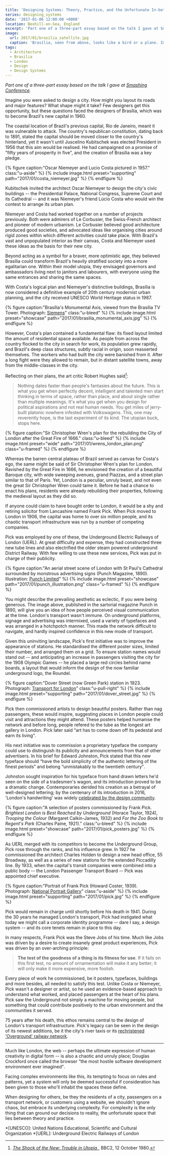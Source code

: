 ```yaml
---
title: 'Designing Systems: Theory, Practice, and the Unfortunate In-between'
series: designing_systems
date: '2017-01-06 12:00:00 +0000'
location: Bexhill-on-Sea, England
excerpt: 'Part one of a three-part essay based on the talk I gave at Smashing Conference. Before thinking about how we might approach the creation of a design system, I review two approaches to the design of something equally as complex: a city.'
image:
  url: 2017/01/brasilia_satellite.jpg
  caption: 'Brasília, seen from above, looks like a bird or a plane. Image: [NASA Earth Observatory](http://earthobservatory.nasa.gov/IOTD/view.php?id=43743)'
tags:
  - Architecture
  - Brasilia
  - London
  - Design
  - Design Systems
---
```

_Part one of a three-part essay based on the talk I gave at [Smashing Conference][1]._

Imagine you were asked to design a city. How might you layout its roads and major features? What shape might it take? Few designers get this opportunity, but these questions faced the designers of Brasília, which was to become Brazil's new capital in 1960.

The coastal location of Brazil's previous capital, Rio de Janeiro, meant it was vulnerable to attack. The country's republican constitution, dating back to 1891, stated the capital should be moved closer to the country's hinterland, yet it wasn't until Juscelino Kubitschek was elected President in 1956 that this aim would be realised. He had campaigned on a promise of "fifty years of prosperity in five", and the creation of Brasilìa was a key pledge.

{% figure caption:"Oscar Niemeyer and Lucio Costa pictured in 1957." class:"u-aside" %}
{% include image.html preset="supporting" path="2017/01/costa_niemeyer.jpg" %}
{% endfigure %}

Kubitschek invited the architect Oscar Niemeyer to design the city's civic buildings -- the Presidential Palace, National Congress, Supreme Court and its Cathedral -- and it was Niemeyer's friend Lúcio Costa who would win the contest to arrange its urban plan.

Niemeyer and Costa had worked together on a number of projects previously. Both were admirers of Le Corbusier, the Swiss-French architect and pioneer of modern urbanism. Le Corbusier believed good architecture produced good societies, and advocated ideas like organising cities around rigid zones within which different activities could take place. With Brazil's vast and unpopulated interior as their canvas, Costa and Niemeyer used these ideas as the basis for their new city.

Beyond acting as a symbol for a braver, more optimistic age, they believed Brasília could transform Brazil's heavily stratified society into a more egalitarian one. Within their model utopia, they envisaged governors and ambassadors living next to janitors and labourers, with everyone using the same entrances and sharing the same spaces.

With Costa's logical plan and Niemeyer's distinctive buildings, Brasília is now considered a definitive example of 20th century modernist urban planning, and the city received UNESCO World Heritage status in 1987.

{% figure caption:"Brasília's Monumental Axis, viewed from the Brasília TV Tower. Photograph: [Siemens](www.siemens.com/press/photo/SOAXX201027-03e)" class:"u-bleed" %}
{% include image.html preset="showcase" path="2017/01/brasilia_monumental_axis.jpg" %}
{% endfigure %}

However, Costa's plan contained a fundamental flaw: its fixed layout limited the amount of residential space available. As people from across the country flocked to the city in search for work, its population grew rapidly, and Brazil's deep class structures, subtly racial in origin, soon reasserted themselves. The workers who had built the city were banished from it. After a long fight were they allowed to remain, but in distant satellite towns, away from the middle-classes in the city.

Reflecting on their plans, the art critic Robert Hughes said[^1]:

> Nothing dates faster than people's fantasies about the future. This is what you get when perfectly decent, intelligent and talented men start thinking in terms of space, rather than place, and about single rather than multiple meanings. It's what you get when you design for political aspirations and not real human needs. You get miles of jerry-built platonic nowhere infested with Volkswagens. This, one may reverently hope, is the last experiment of its kind. The utopian buck, stops here.

{% figure caption:"Sir Christopher Wren's plan for the rebuilding the City of London after the Great Fire of 1666." class:"u-bleed" %}
{% include image.html preset="wide" path="2017/01/wrens_london_plan.png" class="u-framed" %}
{% endfigure %}

Whereas the barren central plateau of Brazil served as canvas for Costa's ego, the same might be said of Sir Christopher Wren's plan for London. Ravished by the Great Fire in 1666, he envisioned the creation of a beautiful Baroque city, with wide sweeping avenues, grand Piazzas, and a street plan similar to that of Paris. Yet, London is a peculiar, unruly beast, and not even the great Sir Christopher Wren could tame it. Before he had a chance to enact his plans, residents were already rebuilding their properties, following the medieval layout as they did so.

If anyone could claim to have bought order to London, it would be a shy and retiring solicitor from Lancashire named Frank Pick. When Pick moved to London in 1906, the capital was home to over six million people, and its chaotic transport infrastructure was run by a number of competing companies.

Pick was employed by one of these, the Underground Electric Railways of London (UERL). At great difficulty and expense, they had constructed three new tube lines and also electrified the older steam powered underground District Railway. With few willing to use these new services, Pick was put in charge of their publicity.

{% figure caption:"An aerial street scene of London with St Paul's Cathedral surrounded by monstrous advertising signs (Punch Magazine, 1890). Illustration: [Punch Limited](http://punch.photoshelter.com/image/I0000epvqNpMltvQ)" %}
{% include image.html preset="showcase" path="2017/01/punch_illustration.png" class="u-framed" %}
{% endfigure %}

You might describe the prevailing aesthetic as eclectic, if you were being generous. The image above, published in the sartorial magazine Punch in 1890, will give you an idea of how people perceived visual communication at the time. London's transport wasn't immune. On underground platforms, signage and advertising was intermixed, used a variety of typefaces and was arranged in a hotchpotch manner. This made the network difficult to navigate, and hardly inspired confidence in this new mode of transport.

Given this uninviting landscape, Pick's first initiative was to improve the appearance of stations. He standardised the different poster sizes, limited their number, and arranged them on a grid. To ensure station names would stand out -- and anticipating an increase in passengers visiting the city for the 1908 Olympic Games -- he placed a large red circles behind name boards, a layout that would inform the design of the now familiar underground logo, the Roundel.

{% figure caption:"Dover Street (now Green Park) station in 1923. Photograph: [Transport for London](https://www.flickr.com/photos/tflpress/22122745593)"  class:"u-pull-right" %}
{% include image.html preset="supporting" path="2017/01/dover_street.jpg" %}
{% endfigure %}

Pick then commissioned artists to design beautiful posters. Rather than nag passengers, these would inspire, suggesting places in London people could visit and attractions they might attend. These posters helped humanise the network and before long, people refered to the tube as the longest art gallery in London. Pick later said <q>art has to come down off its pedestal and earn its living</q>.

His next initiative was to commission a proprietary typeface the company could use to distinguish its publicity and announcements from that of other advertisers. In his brief for Edward Johnston, Pick stated that this new typeface should <q>have the bold simplicity of the authentic lettering of the finest periods</q> and belong <q>unmistakably to the twentieth century</q>.

Johnston sought inspiration for his typeface from hand drawn letters he'd seen on the side of a tradesmen's wagon, and its introduction proved to be a dramatic change. Contemporaries derided his creation as a betrayal of well-designed lettering; by the centenary of its introduction in 2016, 'London's handwriting' was widely [celebrated by the design community][2].

{% figure caption:"A selection of posters commissioned by Frank Pick. <cite>Brightest London is Best Reached by Underground</cite> (Horace Taylor, 1924), <cite>Trooping the Colour</cite> (Margaret Calkin-James, 1932) and <cite>For the Zoo Book to Regent's Park</cite> (Charles Paine, 1921)." class:"u-bleed" %}
{% include image.html preset="showcase" path="2017/01/pick_posters.jpg" %}
{% endfigure %}

As UERL merged with its competitors to become the Underground Group, Pick rose through the ranks, and his influence grew. In 1927 he commissioned the architect Charles Holden to design a new head office, 55 Broadway, as well as a series of new stations for the extended Piccadilly line. By 1933, when the capital's transit companies were combined into a public body -- the London Passenger Transport Board -- Pick was appointed chief executive.

{% figure caption:"Portrait of Frank Pick (Howard Coster, 1939). Photograph: [National Portrait Gallery](http://www.npg.org.uk/collections/search/portrait/mw165033/Frank-Pick?LinkID=mp52004&search=sas&sText=frank+pick&role=sit&rNo=0)" class:"u-aside" %}
{% include image.html preset="supporting" path="2017/01/pick.jpg" %}
{% endfigure %}

Pick would remain in charge until shortly before his death in 1941. During the 30 years he managed London's transport, Pick had instigated what today we might call a corporate identity programme -- dare I say, a design system -- and its core tenets remain in place to this day.

In many respects, Frank Pick was the Steve Jobs of his time. Much like Jobs was driven by a desire to create insanely great product experiences, Pick was driven by an over-arching principle:

> **The test of the goodness of a thing is its fitness for use**. If it fails on this first test, no amount of ornamentation will make it any better; it will only make it more expensive, more foolish.

Every piece of work he commissioned, be it posters, typefaces, buildings and more besides, all needed to satisfy this test. Unlike Costa or Niemeyer, Pick wasn't a designer or artist, so he used an evidence-based approach to understand what worked, and placed passengers at the heart of his plans. Pick saw the Underground not simply a machine for moving people, but something that could contribute positively to the urban environment and the communities it served.

75 years after his death, this ethos remains central to the design of London's transport infrastructure. Pick's legacy can be seen in the design of its newest additions, be it the city's river taxis or its [rechristened 'Overground' railway network][3].

---

Much like London, the web -- perhaps the ultimate expression of human creativity in digital form -- is also a chaotic and unruly place; Douglas Crockford once called the browser <q>the most hostile software development environment ever imagined</q>.

Facing complex environments like this, its tempting to focus on rules and patterns, yet a system will only be deemed successful if consideration has been given to those who'll inhabit the spaces these define.

When designing for others, be they the residents of a city, passengers on a transport network, or customers using a website, we shouldn't ignore chaos, but embrace its underlying complexity. For complexity is the only thing that can ground our decisions to reality, the unfortunate space that lies between theory and practice.

[1]: /talks/smashing_conference_freiburg_2016
[2]: https://www.creativereview.co.uk/tfl-celebrates-centenary-of-the-johnston-typeface-with-new-poster-campaign/
[3]: http://www.londonreconnections.com/2011/the-future-of-the-overground-part-3-oranges-are-not-the-only-fruit/

[^1]: <cite>[The Shock of the New: Trouble in Utopia ](https://www.youtube.com/watch?v=C04JZsoqs1A)</cite>, BBC2, 12 October 1980.

*[UNESCO]: United Nations Educational, Scientific and Cultural Organization
*[UERL]: Underground Electric Railways of London

